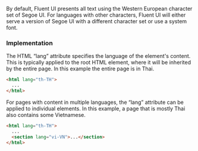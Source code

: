 By default, Fluent UI presents all text using the Western European character set of Segoe UI. For languages with other characters, Fluent UI will either serve a version of Segoe UI with a different character set or use a system font.

<!-- headings get auto-generated IDs usually, and this page has two "Implementation" headings -->
<h3 id="fonts-implementation">Implementation</h3>

The HTML “lang” attribute specifies the language of the element's content. This is typically applied to the root HTML element, where it will be inherited by the entire page. In this example the entire page is in Thai.

```html
<html lang="th-TH">
  ...
</html>
```

For pages with content in multiple languages, the “lang” attribute can be applied to individual elements. In this example, a page that is mostly Thai also contains some Vietnamese.

```html
<html lang="th-TH">
  ...
  <section lang="vi-VN">...</section>
</html>
```
